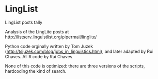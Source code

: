 # LingList
LingList posts tally

Analysis of the LingLite posts at http://listserv.linguistlist.org/pipermail/linglite/

Python code orginally written by Tom Juzek (http://tsjuzek.com/blog/jobs_in_linguistics.html), and later adapted by Rui Chaves.
All R code by Rui Chaves.

None of this code is optimized: there are three versions of the scripts, hardcoding the kind of search.
